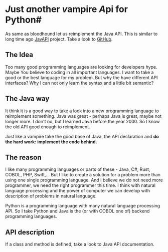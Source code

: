 # *J*ust *a*nother *v*ampire *A*pi for Python#

  As same as bloodhound let us reimplement the Java API.
  This is similar to long time ago [JavAPI](https://github.com/RealBastie/JavApi) project.
  Take a look to [GitHub](https://github.com/bastie/PythonVampire).
  
  ## The Idea ##
  Too many good programming languages are looking for developers hype. Maybe You 
  believe to coding in all important languages. I want to take a good or the best
  language for my problem. But why the have different API interfaces? Why I can
  not only learn the syntax and a little bit semantic?
  
  ## The Java way ##
  It think it is a good way to take a look into a new programming language to reimplement
  something. Java was great - perhaps Java is great, maybe not longer more. I don't no,
  but I learned Java before the year 2000. So I know the old API good enough to reimplement.
  
  Just like a vampire take the good base of Java, the API declaration and **do the hard
  work: implement the code behind.** 
  
  ## The reason ##
  I like many programming languages or parts of these - Java, C#, Rust, COBOL, PHP, Swift,...
  But I like to create a solution for a problem more than using one single programming language.
  And I believe we do not need more programmer, we need the right programmer this time.
  I think with natural language processing and the power of computer we can develop with
  description of problems in natural language.
  
  Python is a programming language with many natural language processing API. So I take 
  Python and Java is the (or with COBOL one of) backend programming languages.
  
  ## API description ##
  If a class and method is defined, take a look to Java API documentation.
     
